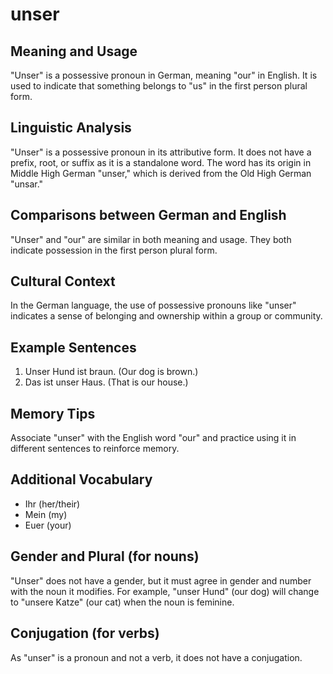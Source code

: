 # unser
## Meaning and Usage
"Unser" is a possessive pronoun in German, meaning "our" in English. It is used to indicate that something belongs to "us" in the first person plural form.

## Linguistic Analysis
"Unser" is a possessive pronoun in its attributive form. It does not have a prefix, root, or suffix as it is a standalone word. The word has its origin in Middle High German "unser," which is derived from the Old High German "unsar."

## Comparisons between German and English
"Unser" and "our" are similar in both meaning and usage. They both indicate possession in the first person plural form.

## Cultural Context
In the German language, the use of possessive pronouns like "unser" indicates a sense of belonging and ownership within a group or community.

## Example Sentences
1. Unser Hund ist braun. (Our dog is brown.)
2. Das ist unser Haus. (That is our house.)

## Memory Tips
Associate "unser" with the English word "our" and practice using it in different sentences to reinforce memory.

## Additional Vocabulary
- Ihr (her/their)
- Mein (my)
- Euer (your)

## Gender and Plural (for nouns)
"Unser" does not have a gender, but it must agree in gender and number with the noun it modifies. For example, "unser Hund" (our dog) will change to "unsere Katze" (our cat) when the noun is feminine.

## Conjugation (for verbs)
As "unser" is a pronoun and not a verb, it does not have a conjugation.